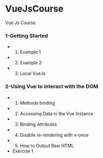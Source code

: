 # VueJsCourse
Vue Js Course


### 1-Getting Started

- 1. Example 1
- 2. Example 2
- 3. Local VueJs 


### 2-Using Vue to interact with the DOM

- 1. Methods binding
- 2. Accessing Data ni the Vue Instance
- 3. Binding Attributes
- 4. Disable re-rendering with v-once
- 5. How to Output Raw HTML
- Exercise 1
